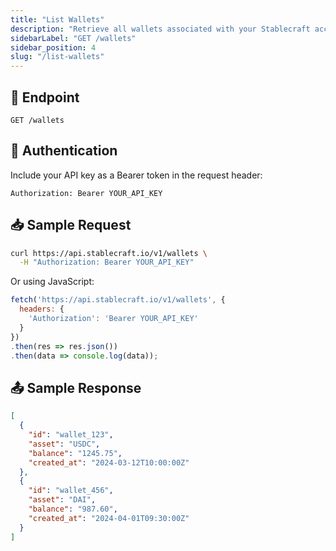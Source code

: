 ```yaml
---
title: "List Wallets"
description: "Retrieve all wallets associated with your Stablecraft account, along with their balances and asset types"
sidebarLabel: "GET /wallets"
sidebar_position: 4
slug: "/list-wallets"
---
```

## 📄 Endpoint
```http
GET /wallets
```

## 🔐 Authentication
Include your API key as a Bearer token in the request header:

```http
Authorization: Bearer YOUR_API_KEY
```

## 📥 Sample Request
```bash
curl https://api.stablecraft.io/v1/wallets \
  -H "Authorization: Bearer YOUR_API_KEY"
```

Or using JavaScript:
```Javascript
fetch('https://api.stablecraft.io/v1/wallets', {
  headers: {
    'Authorization': 'Bearer YOUR_API_KEY'
  }
})
.then(res => res.json())
.then(data => console.log(data));
```

## 📤 Sample Response
```json
[
  {
    "id": "wallet_123",
    "asset": "USDC",
    "balance": "1245.75",
    "created_at": "2024-03-12T10:00:00Z"
  },
  {
    "id": "wallet_456",
    "asset": "DAI",
    "balance": "987.60",
    "created_at": "2024-04-01T09:30:00Z"
  }
]
```